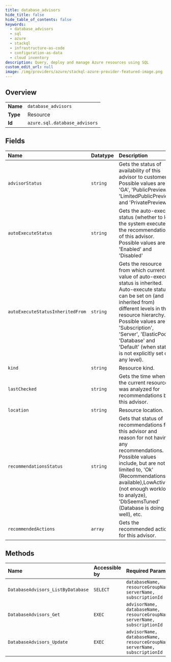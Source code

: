 ```yaml
---
title: database_advisors
hide_title: false
hide_table_of_contents: false
keywords:
  - database_advisors
  - sql
  - azure    
  - stackql
  - infrastructure-as-code
  - configuration-as-data
  - cloud inventory
description: Query, deploy and manage Azure resources using SQL
custom_edit_url: null
image: /img/providers/azure/stackql-azure-provider-featured-image.png
---
```

  
    

## Overview
<table><tbody>
<tr><td><b>Name</b></td><td><code>database_advisors</code></td></tr>
<tr><td><b>Type</b></td><td>Resource</td></tr>
<tr><td><b>Id</b></td><td><code>azure.sql.database_advisors</code></td></tr>
</tbody></table>

## Fields
| Name | Datatype | Description |
|:-----|:---------|:------------|
| `advisorStatus` | `string` | Gets the status of availability of this advisor to customers. Possible values are 'GA', 'PublicPreview', 'LimitedPublicPreview' and 'PrivatePreview'. |
| `autoExecuteStatus` | `string` | Gets the auto-execute status (whether to let the system execute the recommendations) of this advisor. Possible values are 'Enabled' and 'Disabled' |
| `autoExecuteStatusInheritedFrom` | `string` | Gets the resource from which current value of auto-execute status is inherited. Auto-execute status can be set on (and inherited from) different levels in the resource hierarchy. Possible values are 'Subscription', 'Server', 'ElasticPool', 'Database' and 'Default' (when status is not explicitly set on any level). |
| `kind` | `string` | Resource kind. |
| `lastChecked` | `string` | Gets the time when the current resource was analyzed for recommendations by this advisor. |
| `location` | `string` | Resource location. |
| `recommendationsStatus` | `string` | Gets that status of recommendations for this advisor and reason for not having any recommendations. Possible values include, but are not limited to, 'Ok' (Recommendations available),LowActivity (not enough workload to analyze), 'DbSeemsTuned' (Database is doing well), etc. |
| `recommendedActions` | `array` | Gets the recommended actions for this advisor. |
## Methods
| Name | Accessible by | Required Params | Description |
|:-----|:--------------|:----------------|:------------|
| `DatabaseAdvisors_ListByDatabase` | `SELECT` | `databaseName, resourceGroupName, serverName, subscriptionId` | Gets a list of database advisors. |
| `DatabaseAdvisors_Get` | `EXEC` | `advisorName, databaseName, resourceGroupName, serverName, subscriptionId` | Gets a database advisor. |
| `DatabaseAdvisors_Update` | `EXEC` | `advisorName, databaseName, resourceGroupName, serverName, subscriptionId` | Updates a database advisor. |

